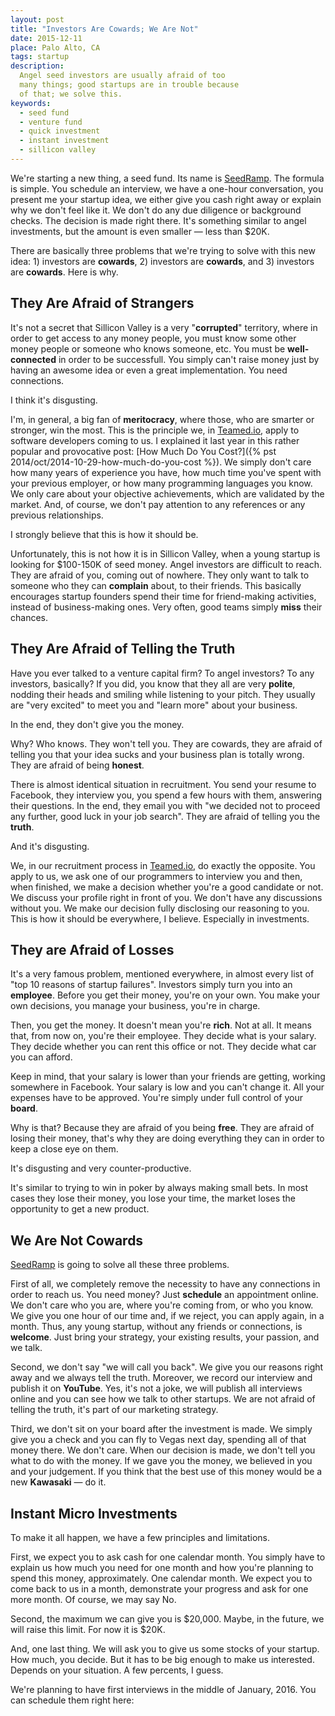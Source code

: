 ```yaml
---
layout: post
title: "Investors Are Cowards; We Are Not"
date: 2015-12-11
place: Palo Alto, CA
tags: startup
description:
  Angel seed investors are usually afraid of too
  many things; good startups are in trouble because
  of that; we solve this.
keywords:
  - seed fund
  - venture fund
  - quick investment
  - instant investment
  - sillicon valley
---
```


We're starting a new thing, a seed fund. Its name is
[SeedRamp](http://www.seedramp.com). The formula is simple. You schedule
an interview, we have a one-hour conversation, you present me your
startup idea, we either give you cash right away or explain why we don't
feel like it. We don't do any due diligence or background checks. The decision
is made right there. It's something similar to angel investments, but the
amount is even smaller &mdash; less than $20K.

<!--more-->

There are basically three problems that we're trying to solve with this
new idea: 1) investors are **cowards**, 2) investors are **cowards**, and
3) investors are **cowards**. Here is why.

## They Are Afraid of Strangers

It's not a secret that Sillicon Valley is a very "**corrupted**" territory,
where in order to get access to any money people, you must know some other
money people or someone who knows someone, etc. You must be **well-connected**
in order to be successfull. You simply can't raise money just by having an
awesome idea or even a great implementation. You need connections.

I think it's disgusting.

I'm, in general, a big fan of **meritocracy**, where those, who are smarter
or stronger, win the most. This is the principle we,
in [Teamed.io](http://www.teamed.io), apply to software developers coming to us.
I explained it last year in this rather popular and provocative post:
[How Much Do You Cost?]({% pst 2014/oct/2014-10-29-how-much-do-you-cost %}).
We simply don't care how many years of experience you have,
how much time you've spent with your previous employer,
or how many programming languages you know. We only care about your
objective achievements, which are validated by the market. And, of course,
we don't pay attention to any references or any previous relationships.

I strongly believe that this is how it should be.

Unfortunately, this is not how it is in Sillicon Valley, when a young
startup is looking for $100-150K of seed money. Angel investors are difficult
to reach. They are afraid of you, coming out of nowhere. They only want
to talk to someone who they can **complain** about, to their friends. This
basically encourages startup founders spend their time for friend-making
activities, instead of business-making ones. Very often, good teams simply
**miss** their chances.

## They Are Afraid of Telling the Truth

Have you ever talked to a venture capital firm? To angel investors? To
any investors, basically? If you did, you know that they all
are very **polite**, nodding their heads and smiling while listening
to your pitch. They usually are "very excited" to meet you and
"learn more" about your business.

In the end, they don't give you the money.

Why? Who knows. They won't tell you. They are cowards, they are afraid
of telling you that your idea sucks and your business plan is totally wrong.
They are afraid of being **honest**.

There is almost identical situation in recruitment. You send your resume
to Facebook, they interview you, you spend a few hours with them, answering
their questions. In the end, they email you with "we decided not to proceed
any further, good luck in your job search". They are afraid of telling you
the **truth**.

And it's disgusting.

We, in our recruitment process in [Teamed.io](http://www.teamed.io), do
exactly the opposite. You apply to us, we ask one of our programmers to
interview you and then, when finished, we make a decision whether you're
a good candidate or not. We discuss your profile right in front of you. We
don't have any discussions without you. We make our decision fully disclosing
our reasoning to you. This is how it should be everywhere, I believe.
Especially in investments.

## They are Afraid of Losses

It's a very famous problem, mentioned everywhere, in almost every list
of "top 10 reasons of startup failures". Investors simply turn you
into an **employee**. Before you get their money, you're on your own. You make
your own decisions, you manage your business, you're in charge.

Then, you get the money. It doesn't mean you're **rich**. Not at all. It means
that, from now on, you're their employee. They decide what is your salary.
They decide whether you can rent this office or not. They decide what
car you can afford.

Keep in mind, that your salary is lower than your friends are getting,
working somewhere in Facebook. Your salary is low and you can't change it.
All your expenses have to be approved. You're simply under full control
of your **board**.

Why is that? Because they are afraid of you being **free**. They are afraid
of losing their money, that's why they are doing everything they can in
order to keep a close eye on them.

It's disgusting and very counter-productive.

It's similar to trying to win in poker by always making small bets. In most
cases they lose their money, you lose your time, the market loses the opportunity
to get a new product.

## We Are Not Cowards

[SeedRamp](http://www.seedramp.com) is going to solve all these three problems.

First of all, we completely remove the necessity to have any connections
in order to reach us. You need money? Just **schedule** an appointment online.
We don't care who you are, where you're coming from, or who you know. We
give you one hour of our time and, if we reject, you can apply again, in
a month. Thus, any young startup, without any friends or connections, is
**welcome**. Just bring your strategy, your existing results, your passion, and
we talk.

Second, we don't say "we will call you back". We give you our reasons right
away and we always tell the truth. Moreover, we record our interview and
publish it on **YouTube**. Yes, it's not a joke, we will publish all interviews
online and you can see how we talk to other startups. We are not afraid of
telling the truth, it's part of our marketing strategy.

Third, we don't sit on your board after the investment is made. We simply
give you a check and you can fly to Vegas next day, spending all of that
money there. We don't care. When our decision is made, we don't tell you
what to do with the money. If we gave you the money, we believed in you
and your judgement. If you think that the best use of this money would
be a new **Kawasaki** &mdash; do it.

## Instant Micro Investments

To make it all happen, we have a few principles and limitations.

First, we expect you to ask cash for one calendar month. You simply
have to explain us how much you need for one month and how you're planning
to spend this money, approximately. One calendar month. We expect you
to come back to us in a month, demonstrate your progress and ask for one
more month. Of course, we may say No.

Second, the maximum we can give you is $20,000. Maybe, in the future,
we will raise this limit. For now it is $20K.

And, one last thing. We will ask you to give us some stocks of your
startup. How much, you decide. But it has to be big enough to make us
interested. Depends on your situation. A few percents, I guess.

We're planning to have first interviews in the middle of January, 2016.
You can schedule them right here:
